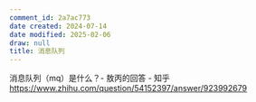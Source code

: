 ```yaml
---
comment_id: 2a7ac773
date created: 2024-07-14
date modified: 2025-02-06
draw: null
title: 消息队列
---
```

消息队列（mq）是什么？- 敖丙的回答 - 知乎  
https://www.zhihu.com/question/54152397/answer/923992679
